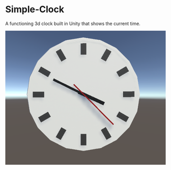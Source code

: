 # Simple-Clock
A functioning 3d clock built in Unity that shows the current time. 

![Clock Screenshot](clockScreenshot.png)
